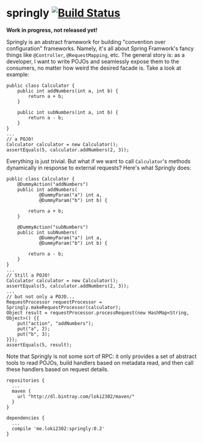 springly [![Build Status](https://travis-ci.org/loki2302/springly.svg?branch=master)](https://travis-ci.org/loki2302/springly)
========

**Work in progress, not released yet!**

Springly is an abstract framework for building "convention over configuration" frameworks. Namely, it's all about Spring Framwork's fancy things like `@Controller`, `@RequestMapping`, etc. The general story is: as a developer, I want to write POJOs and seamlessly expose them to the consumers, no matter how weird the desired facade is. Take a look at example:

    public class Calculator {
        public int addNumbers(int a, int b) {
            return a + b;
        }
        
        public int subNumbers(int a, int b) {
            return a - b;
        }
    }
    ...
    // a POJO!
    Calculator calculator = new Calculator();
    assertEquals(5, calculator.addNumbers(2, 3));
    
Everything is just trivial. But what if we want to call `Calculator`'s methods dynamically in response to external requests? Here's what Springly does:

    public class Calculator {
        @DummyAction("addNumbers")
        public int addNumbers(
                @DummyParam("a") int a,
                @DummyParam("b") int b) {

            return a + b;
        }

        @DummyAction("subNumbers")
        public int subNumbers(
                @DummyParam("a") int a,
                @DummyParam("b") int b) {

            return a - b;
        }
    }
    ...
    // Still a POJO!
    Calculator calculator = new Calculator();
    assertEquals(5, calculator.addNumbers(2, 3));
    ...
    // but not only a POJO...
    RequestProcessor requestProcessor = Springly.makeRequestProcessor(calculator);
    Object result = requestProcessor.processRequest(new HashMap<String, Object>() {{
        put("action", "addNumbers");
        put("a", 2);
        put("b", 3);
    }});
    assertEquals(5, result);

Note that Springly is not some sort of RPC: it only provides a set of abstract tools to read POJOs, build handlers based on metadata read, and then call these handlers based on request details.

    repositories {
      ...
      maven {
        url "http://dl.bintray.com/loki2302/maven/"
      }
    }

    dependencies {
      ...
      compile 'me.loki2302:springly:0.2'
    }
